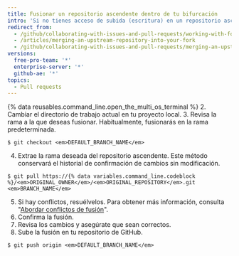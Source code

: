 ```yaml
---
title: Fusionar un repositorio ascendente dentro de tu bifurcación
intro: 'Si no tienes acceso de subida (escritura) en un repositorio ascendente, entonces puedes extraer confirmaciones de cambios de ese repositorio dentro tu propia bifurcación.'
redirect_from:
  - /github/collaborating-with-issues-and-pull-requests/working-with-forks/merging-an-upstream-repository-into-your-fork
  - /articles/merging-an-upstream-repository-into-your-fork
  - /github/collaborating-with-issues-and-pull-requests/merging-an-upstream-repository-into-your-fork
versions:
  free-pro-team: '*'
  enterprise-server: '*'
  github-ae: '*'
topics:
  - Pull requests
---
```


{% data reusables.command_line.open_the_multi_os_terminal %}
2. Cambiar el directorio de trabajo actual en tu proyecto local.
3. Revisa la rama a la que deseas fusionar. Habitualmente, fusionarás en la rama predeterminada.
  ```shell
  $ git checkout <em>DEFAULT_BRANCH_NAME</em>
  ```
4. Extrae la rama deseada del repositorio ascendente. Este método conservará el historial de confirmación de cambios sin modificación.
  ```shell
  $ git pull https://{% data variables.command_line.codeblock %}/<em>ORIGINAL_OWNER</em>/<em>ORIGINAL_REPOSITORY</em>.git <em>BRANCH_NAME</em>
  ```
5. Si hay conflictos, resuélvelos. Para obtener más información, consulta "[Abordar conflictos de fusión](/articles/addressing-merge-conflicts)".
6. Confirma la fusión.
7. Revisa los cambios y asegúrate que sean correctos.
8. Sube la fusión en tu repositorio de GitHub.
  ```shell
  $ git push origin <em>DEFAULT_BRANCH_NAME</em>
  ```
